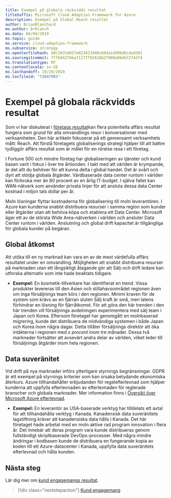 ```yaml
---
title: Exempel på globala räckvidds resultat
titleSuffix: Microsoft Cloud Adoption Framework for Azure
description: Exempel på Global Reach resultat
author: BrianBlanchard
ms.author: brblanch
ms.date: 04/04/2019
ms.topic: guide
ms.service: cloud-adoption-framework
ms.subservice: strategy
ms.openlocfilehash: b8c28314037e023423d48c604a1dd9bd6c4ad381
ms.sourcegitcommit: 7ffb0427bba71177f92618b2f980e864b72742f4
ms.translationtype: MT
ms.contentlocale: sv-SE
ms.lasthandoff: 10/29/2019
ms.locfileid: "73047903"
---
```

# <a name="examples-of-global-reach-outcomes"></a>Exempel på globala räckvidds resultat

Som vi har diskuterat i [företags resultat](./index.md)kan flera potentiella affärs resultat fungera som grund för alla omvandlings resor i konversationer med verksamheten. Den här artikeln fokuserar på ett gemensamt verksamhets mått: Reach. Att förstå företagets globaliserings strategi hjälper till att bättre tydliggör affärs resultat som är målet för en rörelse resa i ett företag.

I Fortune 500 och mindre företag har globaliseringen av tjänster och kund basen varit i fokus i över tre årtionden. I takt med att världen är krympande, är det allt du behöver för att kunna delta i global handel. Det är svårt och dyrt att stödja globala åtgärder. Värdbaserade data center runtom i världen kan förbruka mer än 80 procent av en årlig IT-budget. I själva fallet kan WAN-nätverk som använder privata linjer för att ansluta dessa data Center kostnad i miljon tals dollar per år.

Moln lösningar flyttar kostnaderna för globalisering till moln leverantören. I Azure kan kunderna snabbt distribuera resurser i samma region som kunder eller åtgärder utan att behöva köpa och etablera ett Data Center. Microsoft äger ett av de största Wide Area-nätverken i världen och ansluter Data Center runtom i världen. Anslutning och global drift kapacitet är tillgängliga för globala kunder på begäran.

## <a name="global-access"></a>Global åtkomst

Att utöka till en ny marknad kan vara en av de mest värdefulla affärs resultatet under en omvandling. Möjligheten att snabbt distribuera resurser på marknaden utan ett långsiktigt åtagande gör att Sälj-och drift ledare kan utforska alternativ som inte hade beaktats tidigare.

- **Exempel:** En kosmetik-tillverkare har identifierat en trend. Vissa produkter levereras till den Asien och stillahavsområdet regionen även om inga försäljnings team körs i den regionen. Minimi kraven för de system som krävs av en fjärran sluten Sälj kraft är små, men latens förhindrar en lösning för fjärråtkomst. För att göra den här trenden i den här trenden vill försäljnings avdelningen experimentera med sälj team i Japan och Korea. Eftersom företaget har genomgått en molnbaserad migrering, kunde det distribuera de nödvändiga systemen i både Japan och Korea inom några dagar. Detta tillåter försäljnings direktör att öka intäkterna i regionen med _x procent_ inom tre månader. Dessa två marknader fortsätter att avsevärt andra delar av världen, vilket leder till försäljnings åtgärder inom hela regionen.

## <a name="data-sovereignty"></a>Data suveränitet

Vid drift på nya marknader införs ytterligare styrnings begränsningar. GDPR är ett exempel på styrnings kriterier som kan orsaka betydande ekonomiska återkurs. Azure tillhandahåller erbjudanden för regelefterlevnad som hjälper kunderna att uppfylla efterlevnaden av efterlevnaden för reglerade branscher och globala marknader. Mer information finns i [Översikt över Microsoft Azure efterlevnad](https://aka.ms/AzureCompliance).

- **Exempel:** En leverantör av USA-baserade verktyg har tilldelats ett avtal för att tillhandahålla verktyg i Kanada. Kanadensisk data suveränitets lagstiftning kräver att kanadensiska data hålls i Kanada. Det här företaget hade arbetat med en moln aktive rad program innovation i flera år. Det innebär att deras program vara kunde distribueras genom fullständigt skriptbaserade DevOps-processer. Med några mindre ändringar i kodbasen kunde de distribuera en fungerande kopia av koden till ett Azure-datacenter i Kanada, uppfylla data suveränitets efterlevnad och hålla kunden.

## <a name="next-steps"></a>Nästa steg

Lär dig mer om [kund engagemangs resultat](./engagement-outcomes.md).

> [!div class="nextstepaction"]
> [Kund engagemang](./engagement-outcomes.md)
